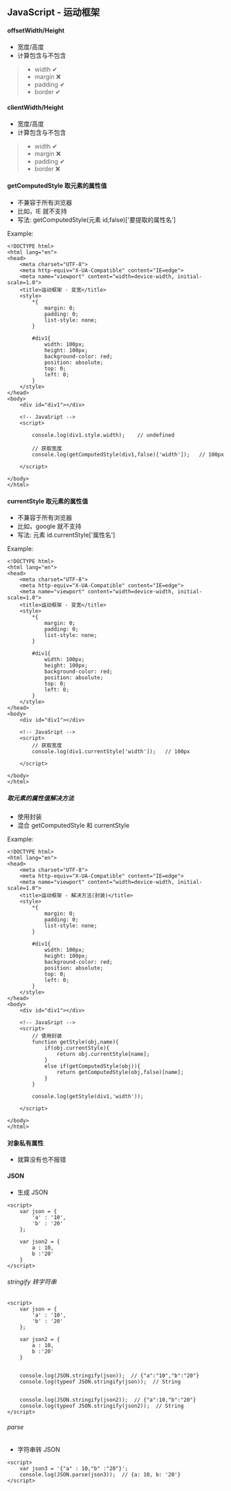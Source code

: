 ## JavaScript - 运动框架

#### offsetWidth/Height
+ 宽度/高度
+ 计算包含与不包含
> + width   ✔
> + margin  ❌
> + padding ✔
> + border  ✔

#### clientWidth/Height
+ 宽度/高度
+ 计算包含与不包含
> + width   ✔
> + margin  ❌
> + padding ✔
> + border  ❌

#### getComputedStyle 取元素的属性值
+ 不兼容于所有浏览器
+ 比如，IE 就不支持
+ 写法: getComputedStyle(元素 id,false)['要提取的属性名']

Example:
```
<!DOCTYPE html>
<html lang="en">
<head>
    <meta charset="UTF-8">
    <meta http-equiv="X-UA-Compatible" content="IE=edge">
    <meta name="viewport" content="width=device-width, initial-scale=1.0">
    <title>运动框架 - 变宽</title>
    <style>
        *{
            margin: 0;
            padding: 0;
            list-style: none;
        }

        #div1{
            width: 100px;
            height: 100px;
            background-color: red;
            position: absolute;
            top: 0;
            left: 0;
        }
    </style>
</head>
<body>
    <div id="div1"></div>

    <!-- JavaSript -->
    <script>

        console.log(div1.style.width);    // undefined

        // 获取宽度
        console.log(getComputedStyle(div1,false)['width']);   // 100px

    </script>
    
</body>
</html>
```


#### currentStyle 取元素的属性值
+ 不兼容于所有浏览器
+ 比如，google 就不支持
+ 写法: 元素 id.currentStyle['属性名']

Example:
```
<!DOCTYPE html>
<html lang="en">
<head>
    <meta charset="UTF-8">
    <meta http-equiv="X-UA-Compatible" content="IE=edge">
    <meta name="viewport" content="width=device-width, initial-scale=1.0">
    <title>运动框架 - 变宽</title>
    <style>
        *{
            margin: 0;
            padding: 0;
            list-style: none;
        }

        #div1{
            width: 100px;
            height: 100px;
            background-color: red;
            position: absolute;
            top: 0;
            left: 0;
        }
    </style>
</head>
<body>
    <div id="div1"></div>

    <!-- JavaSript -->
    <script>
        // 获取宽度
        console.log(div1.currentStyle['width']);   // 100px

    </script>
    
</body>
</html>
```

##### 取元素的属性值解决方法
+ 使用封装
+ 混合 getComputedStyle 和 currentStyle

Example:
```
<!DOCTYPE html>
<html lang="en">
<head>
    <meta charset="UTF-8">
    <meta http-equiv="X-UA-Compatible" content="IE=edge">
    <meta name="viewport" content="width=device-width, initial-scale=1.0">
    <title>运动框架 - 解决方法(封装)</title>
    <style>
        *{
            margin: 0;
            padding: 0;
            list-style: none;
        }

        #div1{
            width: 100px;
            height: 100px;
            background-color: red;
            position: absolute;
            top: 0;
            left: 0;
        }
    </style>
</head>
<body>
    <div id="div1"></div>

    <!-- JavaSript -->
    <script>
        // 使用封装
        function getStyle(obj,name){
            if(obj.currentStyle){
                return obj.currentStyle[name];
            }
            else if(getComputedStyle(obj)){
                return getComputedStyle(obj,false)[name];
            }
        }

        console.log(getStyle(div1,'width'));

    </script>
    
</body>
</html>
```


#### 对象私有属性
+ 就算没有也不报错


#### JSON 
+ 生成 JSON

```
<script>
    var json = {
        'a' : '10',
        'b' : '20'
    };

    var json2 = {
        a : 10,
        b :'20'
    }
</script>
```

###### stringify 转字符串
```
<script>
    var json = {
        'a' : '10',
        'b' : '20'
    };

    var json2 = {
        a : 10,
        b :'20'
    }


    console.log(JSON.stringify(json));  // {"a":"10","b":"20"}
    console.log(typeof JSON.stringify(json));  // String


    console.log(JSON.stringify(json2));  // {"a":10,"b":"20"}
    console.log(typeof JSON.stringify(json2));  // String
</script>
```

###### parse
+ 字符串转 JSON

```
<script>
    var json3 = '{"a" : 10,"b" :"20"}';
    console.log(JSON.parse(json3));  // {a: 10, b: '20'}
</script>
```
